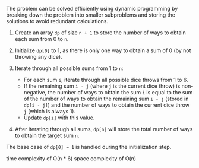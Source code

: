 The problem can be solved efficiently using dynamic programming by breaking down the problem into smaller subproblems and storing the solutions to avoid redundant calculations.

1. Create an array `dp` of size `n + 1` to store the number of ways to obtain each sum from 0 to `n`.
2. Initialize `dp[0]` to 1, as there is only one way to obtain a sum of 0 (by not throwing any dice).
3. Iterate through all possible sums from 1 to `n`:

    - For each sum `i`, iterate through all possible dice throws from 1 to 6.
    - If the remaining sum `i - j` (where `j` is the current dice throw) is non-negative, the number of ways to obtain the sum `i` is equal to the sum of the number of ways to obtain the remaining sum `i - j` (stored in `dp[i - j]`) and the number of ways to obtain the current dice throw `j` (which is always 1).
    - Update `dp[i]` with this value.

4. After iterating through all sums, `dp[n]` will store the total number of ways to obtain the target sum `n`.

The base case of `dp[0] = 1` is handled during the initialization step.

time complexity of O(n \* 6)
space complexity of O(n)
